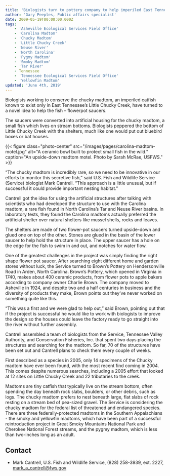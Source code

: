 ```yaml
---
title: 'Biologists turn to pottery company to help imperiled East Tennessee fish'
author: 'Gary Peeples, Public affairs specialist'
date: 2009-05-19T00:00:00.000Z
tags:
    - 'Asheville Ecological Services Field Office'
    - 'Carolina Madtom'
    - 'Chucky Madtom'
    - 'Little Chucky Creek'
    - 'Neuse River'
    - 'North Carolina'
    - 'Pygmy Madtom'
    - 'Smoky Madtom'
    - 'Tar River'
    - Tennessee
    - 'Tennessee Ecological Services Field Office'
    - 'Yellowfin Madtom'
updated: 'June 4th, 2019'
---
```


Biologists working to conserve the chucky madtom, an imperiled catfish known to exist only in East Tennessee’s Little Chucky Creek, have turned to a novel idea to help the fish – flowerpot saucers.

The saucers were converted into artificial housing for the chucky madtom, a small fish which lives on stream bottoms. Biologists peppered the bottom of Little Chucky Creek with the shelters, much like one would put out bluebird boxes or bat houses.

{{< figure class="photo-center" src="/images/pages/carolina-madtom-motel.jpg" alt="A ceramic bowl built to protect small fish in the wild." caption="An upside-down madtom motel. Photo by Sarah McRae, USFWS." >}}

“The chucky madtom is incredibly rare, so we need to be innovative in our efforts to monitor this secretive fish,” said U.S. Fish and Wildlife Service (Service) biologist Mark Cantrell. “This approach is a little unusual, but if successful it could provide important nesting habitat.”

Cantrell got the idea for using the artificial structures after talking with scientists who had developed the structure to use with the Carolina madtom, a rare fish found in North Carolina’s Tar and Neuse River basins. In laboratory tests, they found the Carolina madtoms actually preferred the artificial shelter over natural shelters like mussel shells, rocks and leaves.

The shelters are made of two flower-pot saucers turned upside-down and glued one on top of the other. Stones are glued in the basin of the lower saucer to help hold the structure in place. The upper saucer has a hole on the edge for the fish to swim in and out, and notches for water flow.

One of the greatest challenges in the project was simply finding the right shape flower pot saucer. After searching eight different home and garden stores without luck, the Service turned to Brown’s Pottery on Hendersonville Road in Arden, North Carolina. Brown’s Pottery, which opened in Virginia in 1740, makes about 400 ceramic products, from flower pots to apple bakers according to company owner Charlie Brown. The company moved to Asheville in 1924, and despite two and a half centuries in business and the diversity of products they make, Brown points out they’ve never worked on something quite like this.

“This was a first and we were glad to help out,” said Brown, pointing out that if the project is successful he would like to work with biologists to improve the design so the houses could leave the factory ready to go straight into the river without further assembly.

Cantrell assembled a team of biologists from the Service, Tennessee Valley Authority, and Conservation Fisheries, Inc. that spent two days placing the structures and searching for the madtom. So far, 70 of the structures have been set out and Cantrell plans to check them every couple of weeks.

First described as a species in 2005, only 14 specimens of the Chucky madtom have ever been found, with the most recent find coming in 2004. This comes despite numerous searches, including a 2005 effort that looked at 12 sites on Little Chucky Creek and 22 tributaries to the creek.

Madtoms are tiny catfish that typically live on the stream bottom, often spending the day beneath rock slabs, boulders, or other debris, such as logs. The chucky madtom prefers to nest beneath large, flat slabs of rock resting on a stream bed of pea-sized gravel. The Service is considering the chucky madtom for the federal list of threatened and endangered species. There are three federally-protected madtoms in the Southern Appalachians - the smoky and yellowfin madtoms, which have been part of a successful reintroduction project in Great Smoky Mountains National Park and Cherokee National Forest streams, and the pygmy madtom, which is less than two-inches long as an adult.

## Contact

- Mark Cantrell, U.S. Fish and Wildlife Service, (828) 258-3939, ext. 2227, [mark_a_cantrell@fws.gov](mailto:mark_a_cantrell@fws.gov)